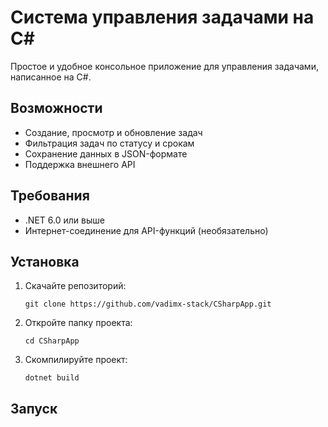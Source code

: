 # Система управления задачами на C#

Простое и удобное консольное приложение для управления задачами, написанное на C#.

## Возможности

- Создание, просмотр и обновление задач
- Фильтрация задач по статусу и срокам
- Сохранение данных в JSON-формате
- Поддержка внешнего API

## Требования

- .NET 6.0 или выше
- Интернет-соединение для API-функций (необязательно)

## Установка

1. Скачайте репозиторий:
   ```
   git clone https://github.com/vadimx-stack/CSharpApp.git
   ```

2. Откройте папку проекта:
   ```
   cd CSharpApp
   ```

3. Скомпилируйте проект:
   ```
   dotnet build
   ```

## Запуск
